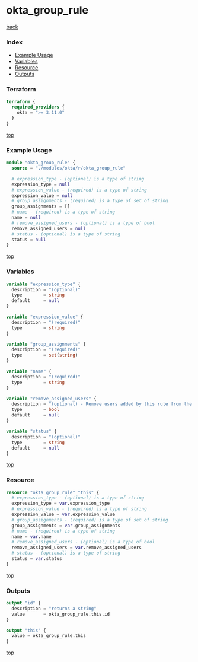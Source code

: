 # okta_group_rule

[back](../okta.md)

### Index

- [Example Usage](#example-usage)
- [Variables](#variables)
- [Resource](#resource)
- [Outputs](#outputs)

### Terraform

```terraform
terraform {
  required_providers {
    okta = ">= 3.11.0"
  }
}
```

[top](#index)

### Example Usage

```terraform
module "okta_group_rule" {
  source = "./modules/okta/r/okta_group_rule"

  # expression_type - (optional) is a type of string
  expression_type = null
  # expression_value - (required) is a type of string
  expression_value = null
  # group_assignments - (required) is a type of set of string
  group_assignments = []
  # name - (required) is a type of string
  name = null
  # remove_assigned_users - (optional) is a type of bool
  remove_assigned_users = null
  # status - (optional) is a type of string
  status = null
}
```

[top](#index)

### Variables

```terraform
variable "expression_type" {
  description = "(optional)"
  type        = string
  default     = null
}

variable "expression_value" {
  description = "(required)"
  type        = string
}

variable "group_assignments" {
  description = "(required)"
  type        = set(string)
}

variable "name" {
  description = "(required)"
  type        = string
}

variable "remove_assigned_users" {
  description = "(optional) - Remove users added by this rule from the assigned group after deleting this resource"
  type        = bool
  default     = null
}

variable "status" {
  description = "(optional)"
  type        = string
  default     = null
}
```

[top](#index)

### Resource

```terraform
resource "okta_group_rule" "this" {
  # expression_type - (optional) is a type of string
  expression_type = var.expression_type
  # expression_value - (required) is a type of string
  expression_value = var.expression_value
  # group_assignments - (required) is a type of set of string
  group_assignments = var.group_assignments
  # name - (required) is a type of string
  name = var.name
  # remove_assigned_users - (optional) is a type of bool
  remove_assigned_users = var.remove_assigned_users
  # status - (optional) is a type of string
  status = var.status
}
```

[top](#index)

### Outputs

```terraform
output "id" {
  description = "returns a string"
  value       = okta_group_rule.this.id
}

output "this" {
  value = okta_group_rule.this
}
```

[top](#index)